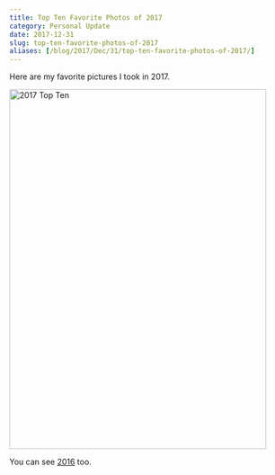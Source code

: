 ```yaml
---
title: Top Ten Favorite Photos of 2017
category: Personal Update
date: 2017-12-31
slug: top-ten-favorite-photos-of-2017
aliases: [/blog/2017/Dec/31/top-ten-favorite-photos-of-2017/]
---
```


Here are my favorite pictures I took in 2017.


<a data-flickr-embed="true" data-header="true" data-footer="true"  href="https://www.flickr.com/photos/tdhopper/albums/72157691747071365" title="2017 Top Ten"><img src="https://farm5.staticflickr.com/4726/27640592929_6de017dde4_z.jpg" width="457" height="640" alt="2017 Top Ten"></a><script async src="//embedr.flickr.com/assets/client-code.js" charset="utf-8"></script>


You can see [2016](https://tdhopper.com/blog/2017/Jan/14/top-ten-favorite-photos-of-2016/) too.